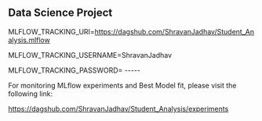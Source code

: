 ## Data Science Project

MLFLOW_TRACKING_URI=https://dagshub.com/ShravanJadhav/Student_Analysis.mlflow

MLFLOW_TRACKING_USERNAME=ShravanJadhav

MLFLOW_TRACKING_PASSWORD= -----

For monitoring MLflow experiments and Best Model fit, please visit the following link:

https://dagshub.com/ShravanJadhav/Student_Analysis/experiments
